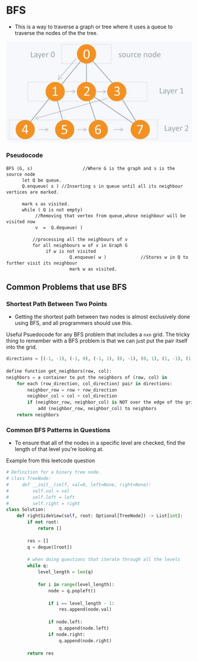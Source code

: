 # BFS

- This is a way to traverse a graph or tree where it uses a queue to traverse the nodes of the the tree.

![image](/algorithms/bfs/static/bfs-traversal.jpg)

### Pseudocode

```
BFS (G, s)                   //Where G is the graph and s is the source node
      let Q be queue.
      Q.enqueue( s ) //Inserting s in queue until all its neighbour vertices are marked.

      mark s as visited.
      while ( Q is not empty)
           //Removing that vertex from queue,whose neighbour will be visited now
           v  =  Q.dequeue( )

          //processing all the neighbours of v
          for all neighbours w of v in Graph G
               if w is not visited
                        Q.enqueue( w )             //Stores w in Q to further visit its neighbour
                        mark w as visited.
```

## Common Problems that use BFS

### Shortest Path Between Two Points

- Getting the shortest path between two nodes is almost exclusively done using BFS, and all programmers should use this.

Useful Psuedocode for any BFS problem that includes a `nxn` grid.
The tricky thing to remember with a BFS problem is that we can just put the pair itself into the grid.

```python
directions = [(-1, -1), (-1, 0), (-1, 1), (0, -1), (0, 1), (1, -1), (1, 0), (1, 1)]

define function get_neighbors(row, col):
neighbors = a container to put the neighbors of (row, col) in
    for each (row_direction, col_direction) pair in directions:
        neighbor_row = row + row_direction
        neighbor_col = col + col_direction
        if (neighbor_row, neighbor_col) is NOT over the edge of the grid AND is 0:
            add (neighbor_row, neighbor_col) to neighbors
    return neighbors
```

### Common BFS Patterns in Questions

- To ensure that all of the nodes in a specific level are checked, find the length of that level you're looking at.

Example from this leetcode question

```python
# Definition for a binary tree node.
# class TreeNode:
#     def __init__(self, val=0, left=None, right=None):
#         self.val = val
#         self.left = left
#         self.right = right
class Solution:
    def rightSideView(self, root: Optional[TreeNode]) -> List[int]:
        if not root:
            return []

        res = []
        q = deque([root])

        # when doing questions that iterate through all the levels
        while q:
            level_length = len(q)

            for i in range(level_length):
                node = q.popleft()

                if i == level_length - 1:
                    res.append(node.val)

                if node.left:
                    q.append(node.left)
                if node.right:
                    q.append(node.right)

        return res
```
